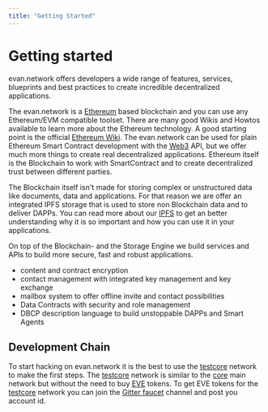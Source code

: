```yaml
---
title: "Getting Started"
---
```

# Getting started

evan.network offers developers a wide range of features, services, blueprints and best practices to create incredible decentralized applications.

The evan.network is a [Ethereum](https://ethereum.org/) based blockchain and you can use any Ethereum/EVM compatible toolset. There are many good Wikis and Howtos available to learn more about the Ethereum technology. A good starting point is the official [Ethereum Wiki](https://github.com/ethereum/wiki/wiki). The evan.network can be used for plain Ethereum Smart Contract development with the [Web3](/dev/web3) API, but we offer much more things to create real decentralized applications. Ethereum itself is the Blockchain to work with SmartContract and to create decentralized trust between different parties.

The Blockchain itself isn't made for storing complex or unstructured data like documents, data and applications. For that reason we are offer an integrated IPFS storage that is used to store non Blockchain data and to deliver DAPPs. You can read more about our [IPFS](/dev/ipfs) to get an better understanding why it is so important and how you can use it in your applications.

On top of the Blockchain- and the Storage Engine we build services and APIs to build more secure, fast and robust applications.
+ content and contract encryption
+ contact management with integrated key management and key exchange
+ mailbox system to offer offline invite and contact possibilities
+ Data Contracts with security and role management
+ DBCP description language to build unstoppable DAPPs and Smart Agents

## Development Chain

To start hacking on evan.network it is the best to use the [testcore](/docs/urls) network to make the first steps. The [testcore](/docs/urls) network is similar to the [core](/docs/urls) main network but without the need to buy [EVE](/docs/eve) tokens. To get EVE tokens for the [testcore](/docs/urls) network you can join the [Gitter faucet](https://gitter.im/evannetwork/faucet) channel and post you account id.
